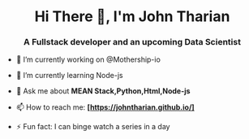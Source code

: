 <h1 align="center"> Hi There 👋, I'm John Tharian</h1>
<h3 align="center">A Fullstack developer and an upcoming Data Scientist</h3>



- 🔭 I’m currently working on @Mothership-io

- 🌱 I’m currently learning Node-js

- 💬 Ask me about **MEAN Stack,Python,Html,Node-js**

- 📫 How to reach me: **[https://johntharian.github.io/]**

- ⚡ Fun fact: I can binge watch a series in a day

